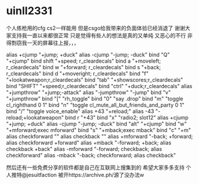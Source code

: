 # uinll2331

个人练枪用的cfg cs2一样能用 但是csgo给我带来的负面体验已经消退了 谢谢大家支持我一直以来都很正常 只是觉得有些人的想法是真的又单纯 又恶心的不行 非得剽窃我一天的屏幕往上报，，，

alias +cjump "+jump; +duck" 
alias -cjump "-jump; -duck" 
bind "Q" "+cjump" 
bind shift "+speed; r_cleardecals"
bind a "+moveleft; r_cleardecals"
bind w "+forward; r_cleardecals"
bind s "+back; r_cleardecals"
bind d "+moveright; r_cleardecals"
bind "f" "+lookatweapon;r_cleardecals" 
bind "tab" "+showscores;r_cleardecals"
bind "SHIFT" "+speed;r_cleardecals" 
bind "ctrl" "+duck;r_cleardecals"
alias "+jumpthrow" "+jump;-attack"
alias "-jumpthrow" "-jump"
bind "v" "+jumpthrow"
bind "[" "rh_toggle"
bind "0" "say .drop"
bind "m" "toggle cl_righthand 0 1"
bind "n" "toggle cl_mute_all_but_friends_and_party 0 1"
bind "/" "toggle voice_enable"
alias +43 "+reload;"
alias -43 "-reload;+lookatweapon"
bind r "+43" 
bind "x" "radio2; slot12"
alias +cjump "+jump; +duck"
alias -cjump "-jump; -duck"
bind "alt" "+cjump"
bind "w" "+mforward;exec mforward"
bind "s" "+mback;exec mback"
bind "c" "+m"
alias checkforward ""
alias checkback ""
alias +mforward "-back; +forward; alias checkforward +forward"
alias +mback "-forward; +back; alias checkback +back"
alias -mforward "-forward; checkback; alias checkforward"
alias -mback "-back; checkforward; alias checkback"


然后还有一些免费分享的软件都是自己在互联网上搜集到的 希望大家多多支持 个人推特@jesuitfaction 被开https://archive.ph/源了没办法w
